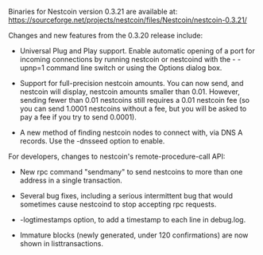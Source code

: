 Binaries for Nestcoin version 0.3.21 are available at:
  https://sourceforge.net/projects/nestcoin/files/Nestcoin/nestcoin-0.3.21/

Changes and new features from the 0.3.20 release include:

* Universal Plug and Play support.  Enable automatic opening of a port for incoming connections by running nestcoin or nestcoind with the - -upnp=1 command line switch or using the Options dialog box.

* Support for full-precision nestcoin amounts.  You can now send, and nestcoin will display, nestcoin amounts smaller than 0.01.  However, sending fewer than 0.01 nestcoins still requires a 0.01 nestcoin fee (so you can send 1.0001 nestcoins without a fee, but you will be asked to pay a fee if you try to send 0.0001).

* A new method of finding nestcoin nodes to connect with, via DNS A records. Use the -dnsseed option to enable.

For developers, changes to nestcoin's remote-procedure-call API:

* New rpc command "sendmany" to send nestcoins to more than one address in a single transaction.

* Several bug fixes, including a serious intermittent bug that would sometimes cause nestcoind to stop accepting rpc requests. 

* -logtimestamps option, to add a timestamp to each line in debug.log.

* Immature blocks (newly generated, under 120 confirmations) are now shown in listtransactions.
